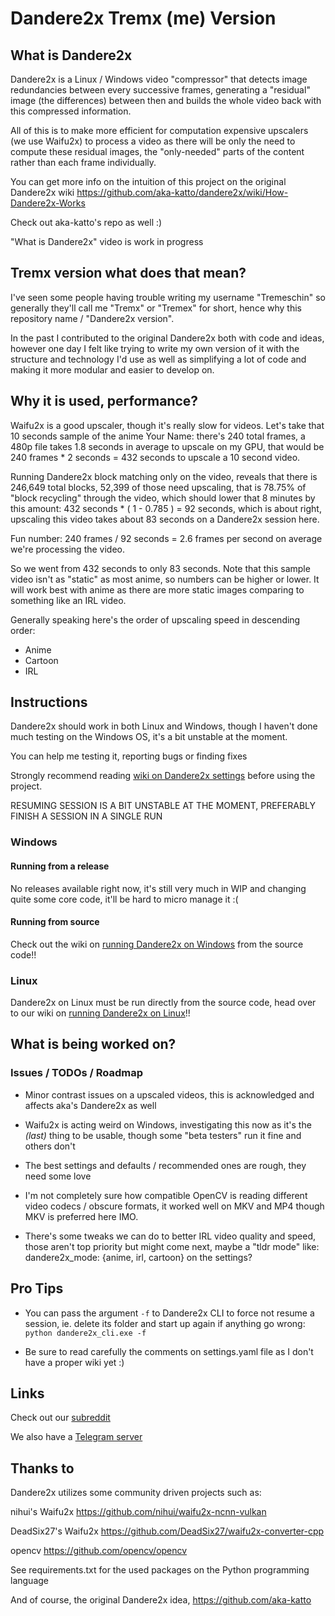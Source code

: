 # Dandere2x Tremx (me) Version

## What is Dandere2x

Dandere2x is a Linux / Windows video "compressor" that detects image redundancies between every successive frames, generating a "residual" image (the differences) between then and builds the whole video back with this compressed information.

All of this is to make more efficient for computation expensive upscalers (we use Waifu2x) to process a video as there will be only the need to compute these residual images, the "only-needed" parts of the content rather than each frame individually.

You can get more info on the intuition of this project on the original Dandere2x wiki https://github.com/aka-katto/dandere2x/wiki/How-Dandere2x-Works

Check out aka-katto's repo as well :)

"What is Dandere2x" video is work in progress

## Tremx version what does that mean?  

I've seen some people having trouble writing my username "Tremeschin" so generally they'll call me "Tremx" or "Tremex" for short, hence why this repository name / "Dandere2x version".

In the past I contributed to the original Dandere2x both with code and ideas, however one day I felt like trying to write my own version of it with the structure and technology I'd use as well as simplifying a lot of code and making it more modular and easier to develop on.

## Why it is used, performance?

Waifu2x is a good upscaler, though it's really slow for videos. Let's take that 10 seconds sample of the anime Your Name: there's 240 total frames, a 480p file takes 1.8 seconds in average to upscale on my GPU, that would be 240 frames * 2 seconds = 432 seconds to upscale a 10 second video.

Running Dandere2x block matching only on the video, reveals that there is 246,649 total blocks, 52,399 of those need upscaling, that is 78.75% of "block recycling" through the video, which should lower that 8 minutes by this amount: 432 seconds * ( 1 - 0.785 ) = 92 seconds, which is about right, upscaling this video takes about 83 seconds on a Dandere2x session here.

Fun number: 240 frames / 92 seconds = 2.6 frames per second on average we're processing the video.

So we went from 432 seconds to only 83 seconds. Note that this sample video isn't as "static" as most anime, so numbers can be higher or lower. It will work best with anime as there are more static images comparing to something like an IRL video.

Generally speaking here's the order of upscaling speed in descending order:

- Anime
- Cartoon
- IRL

## Instructions

Dandere2x should work in both Linux and Windows, though I haven't done much testing on the Windows OS, it's a bit unstable at the moment.  

You can help me testing it, reporting bugs or finding fixes

Strongly recommend reading [wiki on Dandere2x settings](https://github.com/Tremeschin/dandere2x-tremx/wiki/Dandere2x-settings) before using the project.

RESUMING SESSION IS A BIT UNSTABLE AT THE MOMENT, PREFERABLY FINISH A SESSION IN A SINGLE RUN

### Windows

#### Running from a release

No releases available right now, it's still very much in WIP and changing quite some core code, it'll be hard to micro manage it :(

#### Running from source

Check out the wiki on [running Dandere2x on Windows](https://github.com/Tremeschin/dandere2x-tremx/wiki/Windows) from the source code!!


### Linux

Dandere2x on Linux must be run directly from the source code, head over to our wiki on [running Dandere2x on Linux](https://github.com/Tremeschin/dandere2x-tremx/wiki/Linux)!!


## What is being worked on? 


### Issues / TODOs / Roadmap

- Minor contrast issues on a upscaled videos, this is acknowledged and affects aka's Dandere2x as well

- Waifu2x is acting weird on Windows, investigating this now as it's the _(last)_ thing to be usable, though some "beta testers" run it fine and others don't

- The best settings and defaults / recommended ones are rough, they need some love

- I'm not completely sure how compatible OpenCV is reading different video codecs / obscure formats, it worked well on MKV and MP4 though MKV is preferred here IMO.

- There's some tweaks we can do to better IRL video quality and speed, those aren't top priority but might come next, maybe a "tldr mode" like: dandere2x_mode: {anime, irl, cartoon} on the settings?  

## Pro Tips

- You can pass the argument `-f` to Dandere2x CLI to force not resume a session, ie. delete its folder and start up again if anything go wrong: `python dandere2x_cli.exe -f`

- Be sure to read carefully the comments on settings.yaml file as I don't have a proper wiki yet :)

## Links

Check out our [subreddit](https://www.reddit.com/r/Dandere2x/)

We also have a [Telegram server](https://t.me/joinchat/KTRznBIPPNCbHkUqnwT8pA)

## Thanks to

Dandere2x utilizes some community driven projects such as:

nihui's Waifu2x https://github.com/nihui/waifu2x-ncnn-vulkan

DeadSix27's Waifu2x https://github.com/DeadSix27/waifu2x-converter-cpp  

opencv https://github.com/opencv/opencv

See requirements.txt for the used packages on the Python programming language

And of course, the original Dandere2x idea, https://github.com/aka-katto
